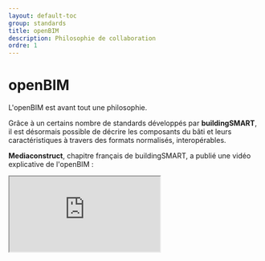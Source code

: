 ```yaml
---
layout: default-toc
group: standards
title: openBIM
description: Philosophie de collaboration
ordre: 1
---
```


# openBIM

L'openBIM est avant tout une philosophie.

Grâce à un certains nombre de standards développés par **buildingSMART**, il est désormais possible de décrire les composants du bâti et leurs caractéristiques à travers des formats normalisés, interopérables.

**Mediaconstruct**, chapitre français de buildingSMART, a publié une vidéo explicative de l'openBIM :

<div class="embed-responsive embed-responsive-16by9">
  <iframe class="embed-responsive-item" src="https://www.youtube.com/embed/t3ECK4U0QeI"></iframe>
</div>